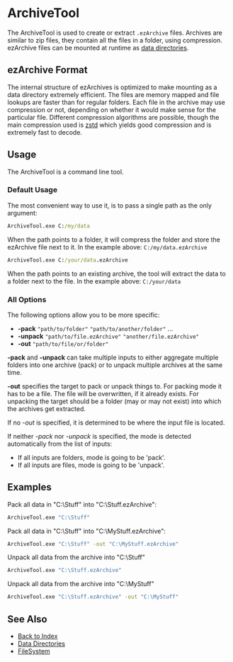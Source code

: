 # ArchiveTool

The ArchiveTool is used to create or extract `.ezArchive` files. Archives are similar to zip files, they contain all the files in a folder, using compression. ezArchive files can be mounted at runtime as [data directories](../projects/data-directories.md).

## ezArchive Format

The internal structure of ezArchives is optimized to make mounting as a data directory extremely efficient. The files are memory mapped and file lookups are faster than for regular folders. Each file in the archive may use compression or not, depending on whether it would make sense for the particular file. Different compression algorithms are possible, though the main compression used is [zstd](../appendix/third-party-code.md#zstd) which yields good compression and is extremely fast to decode.

## Usage

The ArchiveTool is a command line tool.

### Default Usage

The most convenient way to use it, is to pass a single path as the only argument:

```cmd
ArchiveTool.exe C:/my/data
```

When the path points to a folder, it will compress the folder and store the ezArchive file next to it. In the example above: `C:/my/data.ezArchive`

```cmd
ArchiveTool.exe C:/your/data.ezArchive
```

When the path points to an existing archive, the tool will extract the data to a folder next to the file. In the example above: `C:/your/data`

### All Options

The following options allow you to be more specific:

* **-pack** `"path/to/folder"` `"path/to/another/folder"` ...
* **-unpack** `"path/to/file.ezArchive"` `"another/file.ezArchive"`
* **-out** `"path/to/file/or/folder"`

**-pack** and **-unpack** can take multiple inputs to either aggregate multiple folders into one archive (pack) or to unpack multiple archives at the same time.

**-out** specifies the target to pack or unpack things to. For packing mode it has to be a file. The file will be overwritten, if it already exists.
For unpacking the target should be a folder (may or may not exist) into which the archives get extracted.

If no *-out* is specified, it is determined to be where the input file is located.

If neither *-pack* nor *-unpack* is specified, the mode is detected automatically from the list of inputs:

* If all inputs are folders, mode is going to be 'pack'.
* If all inputs are files, mode is going to be 'unpack'.

## Examples

Pack all data in "C:\Stuff" into "C:\Stuff.ezArchive":

```cmd
ArchiveTool.exe "C:\Stuff"
```
  
Pack all data in "C:\Stuff" into "C:\MyStuff.ezArchive":

```cmd
ArchiveTool.exe "C:\Stuff" -out "C:\MyStuff.ezArchive"
```
  
Unpack all data from the archive into "C:\Stuff"

```cmd
ArchiveTool.exe "C:\Stuff.ezArchive"
```
  
Unpack all data from the archive into "C:\MyStuff"

```cmd
ArchiveTool.exe "C:\Stuff.ezArchive" -out "C:\MyStuff"
```

## See Also

* [Back to Index](../index.md)
* [Data Directories](../projects/data-directories.md)
* [FileSystem](../runtime/filesystem.md)
